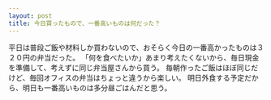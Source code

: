```yaml
---
layout: post
title: 今日買ったもので、一番高いものは何だった？
---
```


平日は普段ご飯や材料しか買わないので、おそらく今日の一番高かったものは３２０円の弁当だった。
「何を食べたいか」あまり考えたくないから、毎日現金を準備して、考えずに同じ弁当屋さんから買う。
毎朝作ったご飯はほぼ同じだけど、毎回オフィスの弁当はちょっと違うから楽しい。
明日外食する予定だから、明日も一番高いものは多分昼ごはんだと思う。